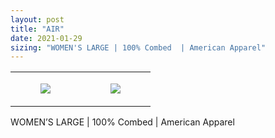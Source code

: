 ```yaml
---
layout: post
title: "AIR"
date: 2021-01-29
sizing: "WOMEN'S LARGE | 100% Combed  | American Apparel"
---
```




<table style="width:100%;"><tr><td style="vertical-align:top;">
      <figure class="tmblr-full" data-orig-height="2048" data-orig-width="1365" data-orig-src="https://concertshirts.netlify.app/shirts/0564/0564-01.jpg"><img src="https://64.media.tumblr.com/bed4df238431f0ed353621daae988102/6bfc7dc249a763a7-52/s540x810/70a379bb24bf6aed182882cb681a12d81d094258.jpg" data-orig-height="2048" data-orig-width="1365" data-orig-src="https://concertshirts.netlify.app/shirts/0564/0564-01.jpg"/></figure></td>
    <td style="vertical-align:top;">
      <figure class="tmblr-full" data-orig-height="2048" data-orig-width="1365" data-orig-src="https://concertshirts.netlify.app/shirts/0564/0564-02.jpg"><img src="https://64.media.tumblr.com/b8e62973b79b3f56fbc5cbe5511c9f72/6bfc7dc249a763a7-e3/s540x810/449e88284a450d0bd34aacd094ebc6607a5446ab.jpg" data-orig-height="2048" data-orig-width="1365" data-orig-src="https://concertshirts.netlify.app/shirts/0564/0564-02.jpg"/></figure></td>
  </tr></table><p>
  WOMEN&rsquo;S LARGE | 100% Combed | American Apparel
</p>
